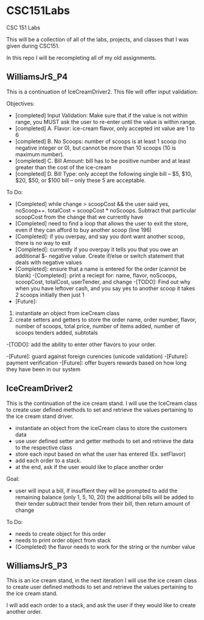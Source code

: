 # CSC151Labs

CSC 151 Labs

This will be a collection of all of the labs, projects, and classes that I was given during CSC151.

In this repo I will be recompleting all of my old assignments.

## WilliamsJrS_P4

This is a continuation of IceCreamDriver2.
This file will offer input validation:

Objectives:

- [completed] Input Validation: Make sure that if the value is not within range, you MUST ask the user to re-enter until the
  value is within range.
- [completed] A. Flavor: ice-cream flavor, only accepted int value are 1 to 6
- [completed] B. No Scoops: number of scoops is at least 1 scoop (no negative integer or 0), but cannot be more than 10
  scoops (10 is maximum number).
- [completed] C. Bill Amount: bill has to be positive number and at least greater than the cost of the ice-cream
- [completed] D. Bill Type: only accept the following single bill – $5, $10, $20, $50, or \$100 bill – only these 5 are
  acceptable.

To Do:

- [Completed] while change > scoopCost && the user said yes, noScoop++. totalCost = scoopCost * noScoops. Subtract that particular scoopCost from the change that we currently have
- [Completed] need to find a loop that allows the user to exit the store, even if they can afford to buy another scoop (line 196)
- [Completed]: if you overpay, and say you dont want another scoop, there is no way to exit
- [Completed]: currently if you overpay it tells you that you owe an additional $- negative value. Create if/else or switch statement that deals with negative values
- [Completed]: ensure that a name is entered for the order (cannot be blank)
-[Completed]: print a reciept for: name, flavor, noScoops, scoopCost, totalCost, userTender, and change
-[TODO]: Find out why when you have leftover cash, and you say yes to another scoop it takes 2 scoops initially then just 1
- [Future]:

1. instantiate an object from iceCream class
2. create setters and getters to store the order name, order number, flavor, number of scoops, total price, number of items added, number of scoops tenders added, subtotals

-[TODO]: add the ability to enter other flavors to your order.

-[Future]: guard against foreign curencies (unicode validation)
-[Future]: payment verification
-[Future]: offer buyers rewards based on how long they have been in our system

## IceCreamDriver2

This is the continuation of the ice cream stand.
I will use the IceCream class to create user defined methods to set and retrieve the values pertaining to the ice cream stand driver.

- instantiate an object from the iceCream class to store the customers data
- use user defined setter and getter methods to set and retrieve the data to the respective class
- store each input based on what the user has entered (Ex. setFlavor)
- add each order to a stack.
- at the end, ask if the user would like to place another order

Goal:

- user will input a bill, if insuffient they will be prompted to add the remaining balance (only 1, 5, 10, 20)
  the additional bills will be added to their tender
  subtract their tender from their bill, then return amount of change

To Do:

- needs to create object for this order
- needs to print order object from stack
- (Completed) the flavor needs to work for the string or the number value

## WilliamsJrS_P3

This is an ice cream stand, in the next iteration I will use the ice cream class to create user defined methods to set and retrieve the values pertaining to the ice cream stand.

I will add each order to a stack, and ask the user if they would like to create another order.
